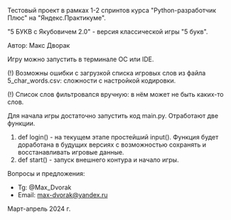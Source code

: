 Тестовый проект в рамках 1-2 спринтов
курса "Python-разработчик Плюс" на "Яндекс.Практикуме".

"5 БУКВ с Якубовичем 2.0" - версия классической игры "5 букв".

Автор: Макс Дворак

Игру можно запустить в терминале ОС или IDE.

(!) Возможны ошибки с загрузкой списка игровых слов
из файла 5_char_words.csv: сложности с настройкой кодировки.

(!) Список слов фильтровался вручную:
в нём может не быть каких-то слов.

Для начала игры достаточно запустить код main.py. Отработают две функции.
1. def login() - на текущем этапе простейший input().
Функция будет доработана в будущих версиях с возможностью
сохранять и восстанавливать игровые данные.
2. def start() - запуск внешнего контура и начало игры.

Вопросы и предложения:
- Tg: @Max_Dvorak
- Email: max-dvorak@yandex.ru

Март-апрель 2024 г.
